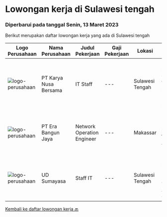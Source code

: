 
  # Lowongan kerja di Sulawesi tengah

  ### Diperbarui pada tanggal Senin, 13 Maret 2023

  Berikut merupakan daftar lowongan kerja yang ada di Sulawesi tengah

  |Logo Perusahaan | Nama Perusahaan | Judul Pekerjaan | Gaji Pekerjaan | Lokasi | Deskripsi | Tanggal diunggah | Pranala |
  | -------------- | --------------- | --------------- | --------- | --------- | -------------- | ------- | ----------- |
  |![logo-perusahaan](https://i.ibb.co/sqvTCh9/112815900-stock-vector-no-image-available-icon-flat-vector.webp)|PT Karya Nusa Bersama|IT Staff|---|Sulawesi Tengah|Deskripsi pekerjaan:1.Melaksanakan support dan kegaiatan operasi serta pemeliharaan system IT2.Menjalankan monitoring terkait ketersediaan software...|Sabtu, 11 Maret 2023|https://www.jobstreet.co.id/id/job/it-staff-4247005?token=0~2b911566-a8fa-4541-8b4d-db99542ee58c&sectionRank=1&jobId=jobstreet-id-job-4247005|
|![logo-perusahaan](https://image-service-cdn.seek.com.au/c58dd4614491e608e5cde578b2aaa5ea4884defe/ee4dce1061f3f616224767ad58cb2fc751b8d2dc)|PT Era Bangun Jaya|Network Operation Engineer|---|Makassar|I.   RINGKASAN PEKERJAAN1)  Melakukan monitoring performansi jaringan perangkat aktif (Metro Network, FTTH) yang terpasang untuk memastikan...|Kamis, 23 Februari 2023|https://www.jobstreet.co.id/id/job/network-operation-engineer-4237603?token=0~2b911566-a8fa-4541-8b4d-db99542ee58c&sectionRank=2&jobId=jobstreet-id-job-4237603|
|![logo-perusahaan](https://i.ibb.co/sqvTCh9/112815900-stock-vector-no-image-available-icon-flat-vector.webp)|UD Sumayasa|Staff IT|---|Sulawesi Tengah|Kualifikasi Pekerjaan:  Usia minimal 23 tahun  Pendidikan minimal S1 Komputer  Memahami Troubleshooting Software &amp; Hardware  Menguasai OS Windows...|Jumat, 17 Februari 2023|https://www.jobstreet.co.id/id/job/staff-it-4229356?token=0~2b911566-a8fa-4541-8b4d-db99542ee58c&sectionRank=3&jobId=jobstreet-id-job-4229356|


  [Kembali ke daftar lowongan kerja 🔙](../README.md#daftar-lowongan-kerja)
  